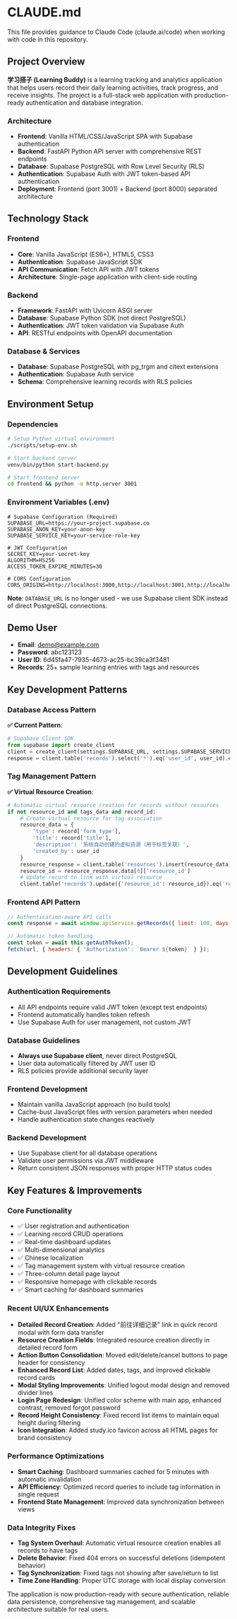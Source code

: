# CLAUDE.md

This file provides guidance to Claude Code (claude.ai/code) when working with code in this repository.

## Project Overview

**学习搭子 (Learning Buddy)** is a learning tracking and analytics application that helps users record their daily learning activities, track progress, and receive insights. The project is a full-stack web application with production-ready authentication and database integration.

### Architecture
- **Frontend**: Vanilla HTML/CSS/JavaScript SPA with Supabase authentication
- **Backend**: FastAPI Python API server with comprehensive REST endpoints
- **Database**: Supabase PostgreSQL with Row Level Security (RLS)
- **Authentication**: Supabase Auth with JWT token-based API authentication
- **Deployment**: Frontend (port 3001) + Backend (port 8000) separated architecture

## Technology Stack

### Frontend
- **Core**: Vanilla JavaScript (ES6+), HTML5, CSS3
- **Authentication**: Supabase JavaScript SDK
- **API Communication**: Fetch API with JWT tokens
- **Architecture**: Single-page application with client-side routing

### Backend
- **Framework**: FastAPI with Uvicorn ASGI server
- **Database**: Supabase Python SDK (not direct PostgreSQL)
- **Authentication**: JWT token validation via Supabase Auth
- **API**: RESTful endpoints with OpenAPI documentation

### Database & Services
- **Database**: Supabase PostgreSQL with pg_trgm and citext extensions
- **Authentication**: Supabase Auth service
- **Schema**: Comprehensive learning records with RLS policies

## Environment Setup

### Dependencies
```bash
# Setup Python virtual environment
./scripts/setup-env.sh

# Start backend server
venv/bin/python start-backend.py

# Start frontend server
cd frontend && python -m http.server 3001
```

### Environment Variables (.env)
```env
# Supabase Configuration (Required)
SUPABASE_URL=https://your-project.supabase.co
SUPABASE_ANON_KEY=your-anon-key
SUPABASE_SERVICE_KEY=your-service-role-key

# JWT Configuration
SECRET_KEY=your-secret-key
ALGORITHM=HS256
ACCESS_TOKEN_EXPIRE_MINUTES=30

# CORS Configuration
CORS_ORIGINS=http://localhost:3000,http://localhost:3001,http://localhost:8000
```

**Note**: `DATABASE_URL` is no longer used - we use Supabase client SDK instead of direct PostgreSQL connections.

## Demo User
- **Email**: demo@example.com
- **Password**: abc123123
- **User ID**: 6d45fa47-7935-4673-ac25-bc39ca3f3481
- **Records**: 25+ sample learning entries with tags and resources

## Key Development Patterns

### Database Access Pattern
**✅ Current Pattern**:
```python
# Supabase Client SDK
from supabase import create_client
client = create_client(settings.SUPABASE_URL, settings.SUPABASE_SERVICE_KEY)
response = client.table('records').select('*').eq('user_id', user_id).execute()
```

### Tag Management Pattern
**✅ Virtual Resource Creation**:
```python
# Automatic virtual resource creation for records without resources
if not resource_id and tags_data and record_id:
    # Create virtual resource for tag association
    resource_data = {
        'type': record['form_type'],
        'title': record['title'],
        'description': '系统自动创建的虚拟资源（用于标签关联）',
        'created_by': user_id
    }
    resource_response = client.table('resources').insert(resource_data).execute()
    resource_id = resource_response.data[0]['resource_id']
    # Update record to link with virtual resource
    client.table('records').update({'resource_id': resource_id}).eq('record_id', record_id).execute()
```

### Frontend API Pattern
```javascript
// Authentication-aware API calls
const response = await window.apiService.getRecords({ limit: 100, days: 30 });

// Automatic token handling
const token = await this.getAuthToken();
fetch(url, { headers: { 'Authorization': `Bearer ${token}` } });
```

## Development Guidelines

### Authentication Requirements
- All API endpoints require valid JWT token (except test endpoints)
- Frontend automatically handles token refresh
- Use Supabase Auth for user management, not custom JWT

### Database Guidelines
- **Always use Supabase client**, never direct PostgreSQL
- User data automatically filtered by JWT user ID
- RLS policies provide additional security layer

### Frontend Development
- Maintain vanilla JavaScript approach (no build tools)
- Cache-bust JavaScript files with version parameters when needed
- Handle authentication state changes reactively

### Backend Development
- Use Supabase client for all database operations
- Validate user permissions via JWT middleware
- Return consistent JSON responses with proper HTTP status codes

## Key Features & Improvements

### Core Functionality
- ✅ User registration and authentication
- ✅ Learning record CRUD operations
- ✅ Real-time dashboard updates
- ✅ Multi-dimensional analytics
- ✅ Chinese localization
- ✅ Tag management system with virtual resource creation
- ✅ Three-column detail page layout
- ✅ Responsive homepage with clickable records
- ✅ Smart caching for dashboard summaries

### Recent UI/UX Enhancements
- **Detailed Record Creation**: Added "前往详细记录" link in quick record modal with form data transfer
- **Resource Creation Fields**: Integrated resource creation directly in detailed record form
- **Action Button Consolidation**: Moved edit/delete/cancel buttons to page header for consistency
- **Enhanced Record List**: Added dates, tags, and improved clickable record cards
- **Modal Styling Improvements**: Unified logout modal design and removed divider lines
- **Login Page Redesign**: Unified color scheme with main app, enhanced contrast, removed forgot password
- **Record Height Consistency**: Fixed record list items to maintain equal height during filtering
- **Icon Integration**: Added study.ico favicon across all HTML pages for brand consistency

### Performance Optimizations
- **Smart Caching**: Dashboard summaries cached for 5 minutes with automatic invalidation
- **API Efficiency**: Optimized record queries to include tag information in single request
- **Frontend State Management**: Improved data synchronization between views

### Data Integrity Fixes
- **Tag System Overhaul**: Automatic virtual resource creation enables all records to have tags
- **Delete Behavior**: Fixed 404 errors on successful deletions (idempotent behavior)
- **Tag Synchronization**: Fixed tags not showing after save/return to list
- **Time Zone Handling**: Proper UTC storage with local display conversion

The application is now production-ready with secure authentication, reliable data persistence, comprehensive tag management, and scalable architecture suitable for real users.